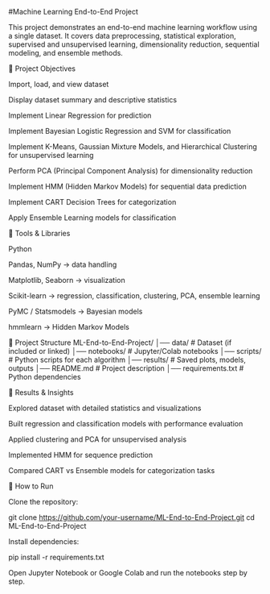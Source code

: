 #Machine Learning End-to-End Project

This project demonstrates an end-to-end machine learning workflow using a single dataset. It covers data preprocessing, statistical exploration, supervised and unsupervised learning, dimensionality reduction, sequential modeling, and ensemble methods.

🔹 Project Objectives

Import, load, and view dataset

Display dataset summary and descriptive statistics

Implement Linear Regression for prediction

Implement Bayesian Logistic Regression and SVM for classification

Implement K-Means, Gaussian Mixture Models, and Hierarchical Clustering for unsupervised learning

Perform PCA (Principal Component Analysis) for dimensionality reduction

Implement HMM (Hidden Markov Models) for sequential data prediction

Implement CART Decision Trees for categorization

Apply Ensemble Learning models for classification

🔹 Tools & Libraries

Python

Pandas, NumPy → data handling

Matplotlib, Seaborn → visualization

Scikit-learn → regression, classification, clustering, PCA, ensemble learning

PyMC / Statsmodels → Bayesian models

hmmlearn → Hidden Markov Models

🔹 Project Structure
ML-End-to-End-Project/
│── data/                # Dataset (if included or linked)
│── notebooks/           # Jupyter/Colab notebooks
│── scripts/             # Python scripts for each algorithm
│── results/             # Saved plots, models, outputs
│── README.md            # Project description
│── requirements.txt     # Python dependencies

🔹 Results & Insights

Explored dataset with detailed statistics and visualizations

Built regression and classification models with performance evaluation

Applied clustering and PCA for unsupervised analysis

Implemented HMM for sequence prediction

Compared CART vs Ensemble models for categorization tasks

🔹 How to Run

Clone the repository:

git clone https://github.com/your-username/ML-End-to-End-Project.git
cd ML-End-to-End-Project


Install dependencies:

pip install -r requirements.txt


Open Jupyter Notebook or Google Colab and run the notebooks step by step.
